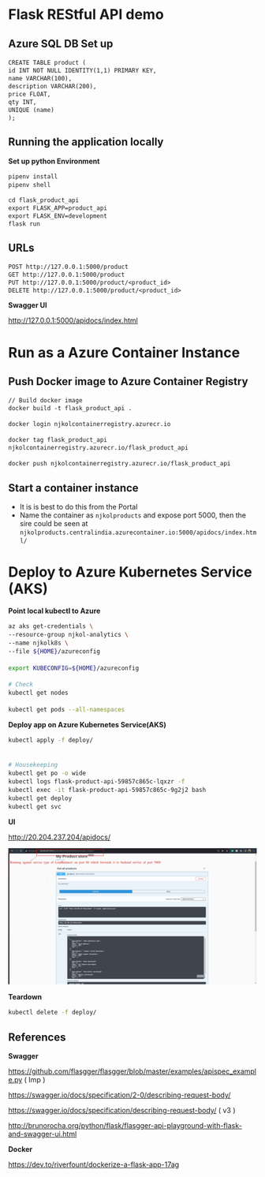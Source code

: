 # Flask REStful API demo


## Azure SQL DB Set up

```
CREATE TABLE product (
id INT NOT NULL IDENTITY(1,1) PRIMARY KEY,
name VARCHAR(100),
description VARCHAR(200),
price FLOAT,
qty INT,
UNIQUE (name)
);
```

## Running the application locally

**Set up python Environment**

```bash
pipenv install
pipenv shell
```


```
cd flask_product_api
export FLASK_APP=product_api
export FLASK_ENV=development
flask run
```

## URLs

```
POST http://127.0.0.1:5000/product
GET http://127.0.0.1:5000/product
PUT http://127.0.0.1:5000/product/<product_id>
DELETE http://127.0.0.1:5000/product/<product_id>
```

**Swagger UI**

http://127.0.0.1:5000/apidocs/index.html 

# Run as a Azure Container Instance

## Push Docker image to Azure Container Registry

```
// Build docker image
docker build -t flask_product_api .

docker login njkolcontainerregistry.azurecr.io

docker tag flask_product_api njkolcontainerregistry.azurecr.io/flask_product_api

docker push njkolcontainerregistry.azurecr.io/flask_product_api
```

## Start a container instance

* It is is best to do this from the Portal
* Name the container as `njkolproducts` and expose port 5000, then the sire could be seen at `njkolproducts.centralindia.azurecontainer.io:5000/apidocs/index.html/`


# Deploy to Azure Kubernetes Service (AKS)

**Point local kubectl to Azure**

```bash
az aks get-credentials \
--resource-group njkol-analytics \
--name njkolk8s \
--file ${HOME}/azureconfig

export KUBECONFIG=${HOME}/azureconfig

# Check
kubectl get nodes

kubectl get pods --all-namespaces
```

**Deploy app on Azure Kubernetes Service(AKS)**

```bash
kubectl apply -f deploy/


# Housekeeping
kubectl get po -o wide
kubectl logs flask-product-api-59857c865c-lqxzr -f
kubectl exec -it flask-product-api-59857c865c-9g2j2 bash
kubectl get deploy
kubectl get svc
```

**UI**

http://20.204.237.204/apidocs/

![flask on AKS](azurek8s.jpg)


**Teardown**

```bash
kubectl delete -f deploy/
```

## References

**Swagger**

https://github.com/flasgger/flasgger/blob/master/examples/apispec_example.py ( Imp )

https://swagger.io/docs/specification/2-0/describing-request-body/

https://swagger.io/docs/specification/describing-request-body/ ( v3 )

http://brunorocha.org/python/flask/flasgger-api-playground-with-flask-and-swagger-ui.html

**Docker**

https://dev.to/riverfount/dockerize-a-flask-app-17ag

